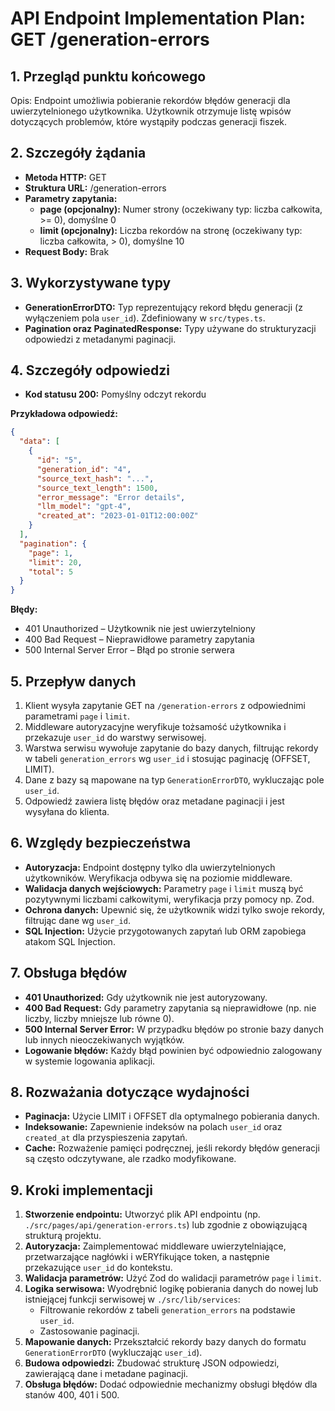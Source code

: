 # API Endpoint Implementation Plan: GET /generation-errors

## 1. Przegląd punktu końcowego

Opis: Endpoint umożliwia pobieranie rekordów błędów generacji dla uwierzytelnionego użytkownika. Użytkownik otrzymuje listę wpisów dotyczących problemów, które wystąpiły podczas generacji fiszek.

## 2. Szczegóły żądania

- **Metoda HTTP:** GET
- **Struktura URL:** /generation-errors
- **Parametry zapytania:**
  - **page (opcjonalny):** Numer strony (oczekiwany typ: liczba całkowita, >= 0), domyślne 0
  - **limit (opcjonalny):** Liczba rekordów na stronę (oczekiwany typ: liczba całkowita, > 0), domyślne 10
- **Request Body:** Brak

## 3. Wykorzystywane typy

- **GenerationErrorDTO:** Typ reprezentujący rekord błędu generacji (z wyłączeniem pola `user_id`). Zdefiniowany w `src/types.ts`.
- **Pagination oraz PaginatedResponse:** Typy używane do strukturyzacji odpowiedzi z metadanymi paginacji.

## 4. Szczegóły odpowiedzi

- **Kod statusu 200:** Pomyślny odczyt rekordu

**Przykładowa odpowiedź:**

```json
{
  "data": [
    {
      "id": "5",
      "generation_id": "4",
      "source_text_hash": "...",
      "source_text_length": 1500,
      "error_message": "Error details",
      "llm_model": "gpt-4",
      "created_at": "2023-01-01T12:00:00Z"
    }
  ],
  "pagination": {
    "page": 1,
    "limit": 20,
    "total": 5
  }
}
```

**Błędy:**

- 401 Unauthorized – Użytkownik nie jest uwierzytelniony
- 400 Bad Request – Nieprawidłowe parametry zapytania
- 500 Internal Server Error – Błąd po stronie serwera

## 5. Przepływ danych

1. Klient wysyła zapytanie GET na `/generation-errors` z odpowiednimi parametrami `page` i `limit`.
2. Middleware autoryzacyjne weryfikuje tożsamość użytkownika i przekazuje `user_id` do warstwy serwisowej.
3. Warstwa serwisu wywołuje zapytanie do bazy danych, filtrując rekordy w tabeli `generation_errors` wg `user_id` i stosując paginację (OFFSET, LIMIT).
4. Dane z bazy są mapowane na typ `GenerationErrorDTO`, wykluczając pole `user_id`.
5. Odpowiedź zawiera listę błędów oraz metadane paginacji i jest wysyłana do klienta.

## 6. Względy bezpieczeństwa

- **Autoryzacja:** Endpoint dostępny tylko dla uwierzytelnionych użytkowników. Weryfikacja odbywa się na poziomie middleware.
- **Walidacja danych wejściowych:** Parametry `page` i `limit` muszą być pozytywnymi liczbami całkowitymi, weryfikacja przy pomocy np. Zod.
- **Ochrona danych:** Upewnić się, że użytkownik widzi tylko swoje rekordy, filtrując dane wg `user_id`.
- **SQL Injection:** Użycie przygotowanych zapytań lub ORM zapobiega atakom SQL Injection.

## 7. Obsługa błędów

- **401 Unauthorized:** Gdy użytkownik nie jest autoryzowany.
- **400 Bad Request:** Gdy parametry zapytania są nieprawidłowe (np. nie liczby, liczby mniejsze lub równe 0).
- **500 Internal Server Error:** W przypadku błędów po stronie bazy danych lub innych nieoczekiwanych wyjątków.
- **Logowanie błędów:** Każdy błąd powinien być odpowiednio zalogowany w systemie logowania aplikacji.

## 8. Rozważania dotyczące wydajności

- **Paginacja:** Użycie LIMIT i OFFSET dla optymalnego pobierania danych.
- **Indeksowanie:** Zapewnienie indeksów na polach `user_id` oraz `created_at` dla przyspieszenia zapytań.
- **Cache:** Rozważenie pamięci podręcznej, jeśli rekordy błędów generacji są często odczytywane, ale rzadko modyfikowane.

## 9. Kroki implementacji

1. **Stworzenie endpointu:** Utworzyć plik API endpointu (np. `./src/pages/api/generation-errors.ts`) lub zgodnie z obowiązującą strukturą projektu.
2. **Autoryzacja:** Zaimplementować middleware uwierzytelniające, przetwarzające nagłówki i wERYfikujące token, a następnie przekazujące `user_id` do kontekstu.
3. **Walidacja parametrów:** Użyć Zod do walidacji parametrów `page` i `limit`.
4. **Logika serwisowa:** Wyodrębnić logikę pobierania danych do nowej lub istniejącej funkcji serwisowej w `./src/lib/services`:
   - Filtrowanie rekordów z tabeli `generation_errors` na podstawie `user_id`.
   - Zastosowanie paginacji.
5. **Mapowanie danych:** Przekształcić rekordy bazy danych do formatu `GenerationErrorDTO` (wykluczając `user_id`).
6. **Budowa odpowiedzi:** Zbudować strukturę JSON odpowiedzi, zawierającą dane i metadane paginacji.
7. **Obsługa błędów:** Dodać odpowiednie mechanizmy obsługi błędów dla stanów 400, 401 i 500.
